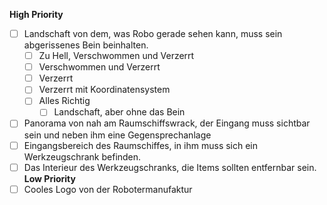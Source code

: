 __High Priority__
- [ ] Landschaft von dem, was Robo gerade sehen kann, muss sein abgerissenes Bein beinhalten.
  - [ ] Zu Hell, Verschwommen und Verzerrt
  - [ ] Verschwommen und Verzerrt
  - [ ] Verzerrt
  - [ ] Verzerrt mit Koordinatensystem
  - [ ] Alles Richtig
    - [ ] Landschaft, aber ohne das Bein
- [ ] Panorama von nah am Raumschiffswrack, der Eingang muss sichtbar sein und neben ihm eine Gegensprechanlage
- [ ] Eingangsbereich des Raumschiffes, in ihm muss sich ein Werkzeugschrank befinden.
- [ ] Das Interieur des Werkzeugschranks, die Items sollten entfernbar sein.
__Low Priority__
- [ ] Cooles Logo von der Robotermanufaktur
